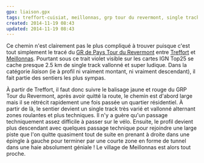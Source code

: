 ```yaml
---
gpx: liaison.gpx
tags: treffort-cuisiat, meillonnas, grp tour du revermont, single track, liaison
created: 2014-11-19 08:43
updated: 2014-11-19 08:43
---
```


Ce chemin n'est clairement pas le plus compliqué à trouver puisque c'est tout
simplement le tracé du [GR de Pays Tour du
Revermont](/tags/grp-tour-du-revermont/) entre
[Treffort](/tags/treffort-cuisiat/) et [Meillonnas](/tags/meillonnas/). Pourtant
sous ce trait violet visible sur les cartes IGN Top25 se cache presque
2.5&nbsp;km de single track vallonné et super ludique. Dans la catégorie
*liaison* (ie à profil ni vraiment montant, ni vraiment descendant), il fait
partie des sentiers les plus sympas.

À partir de Treffort, il faut donc suivre le balisage jaune et rouge du GRP Tour
du Revermont, après avoir quitté la route, le chemin est d'abord large mais il
se rétrécit rapidement une fois passée un quartier résidentiel. À partir de là,
le sentier devient un single track très varié et vallonné alternant zones
roulantes et plus techniques. Il n'y a guère qu'un passage techniquement assez
difficile à passer sur le vélo. Ensuite, le profil devient plus descendant avec
quelques passage technique pour rejoindre une large piste que l'on quitte
quasiment tout de suite en prenant à droite dans une épingle à gauche pour
terminer par une courte zone en forme de tunnel dans une haie absolument
géniale&nbsp;! Le village de Meillonnas est alors tout proche.
